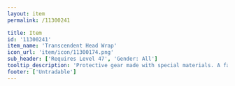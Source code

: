 ```yaml
---
layout: item
permalink: /11300241

title: Item
id: '11300241'
item_name: 'Transcendent Head Wrap'
icon_url: 'item/icon/11300174.png'
sub_header: ['Requires Level 47', 'Gender: All']
tooltip_description: 'Protective gear made with special materials. A favorite amongst adventurers and scientists who explore dangerous and uncharted territories.'
footer: ['Untradable']
---
```

